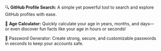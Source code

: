 🔍 **GitHub Profile Search:** A simple yet powerful tool to search and explore GitHub profiles with ease.

🧮 **Age Calculator:** Quickly calculate your age in years, months, and days—or even discover fun facts like your age in hours or seconds!

🔑 Password Generator: Create strong, secure, and customizable passwords in seconds to keep your accounts safe.
